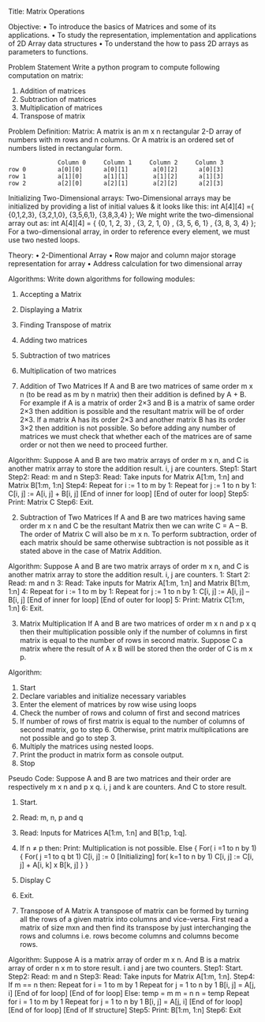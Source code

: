 Title: Matrix Operations

Objective:
• To introduce the basics of Matrices and some of its applications.
• To study the representation, implementation and applications of 2D Array data structures
• To understand the how to pass 2D arrays as parameters to functions.

Problem Statement
Write a python program to compute following computation on matrix:
1. Addition of matrices
2. Subtraction of matrices
3. Multiplication of matrices
4. Transpose of matrix

Problem Definition:
Matrix: A matrix is an m x n rectangular 2-D array of numbers with m rows and n columns.
Or A matrix is an ordered set of numbers listed in rectangular form.

                  Column 0     Column 1     Column 2     Column 3
    row 0         a[0][0]      a[0][1]       a[0][2]      a[0][3]
    row 1         a[1][0]      a[1][1]       a[1][2]      a[1][3]
    row 2         a[2][0]      a[2][1]       a[2][2]      a[2][3]


Initializing Two-Dimensional arrays:
Two-Dimensional arrays may be initialized by providing a list of initial values & it looks like
this:
int A[4][4] ={ {0,1,2,3}, {3,2,1,0}, {3,5,6,1}, {3,8,3,4} };
We might write the two-dimensional array out as:
int A[4][4] = { {0, 1, 2, 3} , {3, 2, 1, 0} , {3, 5, 6, 1} , {3, 8, 3, 4} };
For a two-dimensional array, in order to reference every element, we must use two nested
loops.

Theory:
• 2-Dimentional Array
• Row major and column major storage representation for array
• Address calculation for two dimensional array

Algorithms:
Write down algorithms for following modules:
1. Accepting a Matrix
2. Displaying a Matrix
3. Finding Transpose of matrix
4. Adding two matrices
5. Subtraction of two matrices
6. Multiplication of two matrices

1. Addition of Two Matrices
If A and B are two matrices of same order m x n (to be read as m by n matrix) then their
addition is defined by A + B. For example if A is a matrix of order 2×3 and B is a matrix of
same order 2×3 then addition is possible and the resultant matrix will be of order 2×3. If a
matrix A has its order 2×3 and another matrix B has its order 3×2 then addition is not
possible. So before adding any number of matrices we must check that whether each of the
matrices are of same order or not then we need to proceed further.

Algorithm:
Suppose A and B are two matrix arrays of order m x n, and C is another matrix array to store
the addition result. i, j are counters.
Step1: Start
Step2: Read: m and n
Step3: Read: Take inputs for Matrix A[1:m, 1:n] and Matrix B[1:m, 1:n]
Step4: Repeat for i := 1 to m by 1:
              Repeat for j := 1 to n by 1:
                     C[i, j] := A[i, j] + B[i, j]
              [End of inner for loop]
       [End of outer for loop]
Step5: Print: Matrix C
Step6: Exit.

2. Subtraction of Two Matrices
If A and B are two matrices having same order m x n and C be the resultant Matrix then we
can write C = A – B. The order of Matrix C will also be m x n. To perform subtraction, order
of each matrix should be same otherwise subtraction is not possible as it stated above in the
case of Matrix Addition.

Algorithm:
Suppose A and B are two matrix arrays of order m x n, and C is another matrix array to store
the addition result. i, j are counters.
1: Start
2: Read: m and n
3: Read: Take inputs for Matrix A[1:m, 1:n] and Matrix B[1:m, 1:n]
4: Repeat for i := 1 to m by 1:
          Repeat for j := 1 to n by 1:
                C[i, j] := A[i, j] – B[i, j]
          [End of inner for loop]
   [End of outer for loop]
5: Print: Matrix C[1:m, 1:n]
6: Exit.

3. Matrix Multiplication
If A and B are two matrices of order m x n and p x q then their multiplication possible only if
the number of columns in first matrix is equal to the number of rows in second matrix.
Suppose C a matrix where the result of A x B will be stored then the order of C is m x p.

Algorithm:
1. Start
2. Declare variables and initialize necessary variables
3. Enter the element of matrices by row wise using loops
4. Check the number of rows and column of first and second matrices
5. If number of rows of first matrix is equal to the number of columns of second
matrix, go to step 6. Otherwise, print matrix multiplications are not possible and go
to step 3.
6. Multiply the matrices using nested loops.
7. Print the product in matrix form as console output.
8. Stop

Pseudo Code:
Suppose A and B are two matrices and their order are respectively m x n and p x q. i, j and k
are counters. And C to store result.
1. Start.
2. Read: m, n, p and q
3. Read: Inputs for Matrices A[1:m, 1:n] and B[1:p, 1:q].
4. If n ≠ p then:
        Print: Multiplication is not possible.
   Else
   {
        For( i =1 to n by 1)
        {
             For( j =1 to q bt 1)
                    C[i, j] := 0 [Initializing]
                    for( k=1 to n by 1)
                         C[i, j] := C[i, j] + A[i, k] x B[k, j]
         }
    }
6. Display C
7. Exit.

4. Transpose of A Matrix
A transpose of matrix can be formed by turning all the rows of a given matrix into columns
and vice-versa. First read a matrix of size mxn and then find its transpose by just interchanging the rows and
columns i.e. rows become columns and columns become rows.

Algorithm:
Suppose A is a matrix array of order m x n. And B is a matrix array of order n x m to store
result. i and j are two counters.
Step1: Start.
Step2: Read: m and n
Step3: Read: Take inputs for Matrix A[1:m, 1:n].
Step4: If m == n then:
          Repeat for i = 1 to m by 1
             Repeat for j = 1 to n by 1
                B[i, j] = A[j, i]
             [End of for loop]
          [End of for loop]
       Else:
            temp = m
            m = n
            n = temp
        Repeat for i = 1 to m by 1
          Repeat for j = 1 to n by 1
             B[i, j] = A[j, i]
           [End of for loop]
       [End of for loop]
       [End of If structure]
Step5: Print: B[1:m, 1:n]
Step6: Exit
